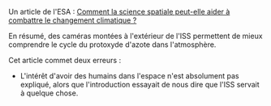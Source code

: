 
Un article de l'ESA : [Comment la science spatiale peut-elle aider à combattre le changement climatique ?](https://www.esa.int/Space_in_Member_States/France/Comment_la_science_spatiale_peut-elle_aider_a_combattre_le_changement_climatique)

En résumé, des caméras montées à l'extérieur de l'ISS permettent de mieux comprendre le cycle du protoxyde d'azote dans l'atmosphère.

Cet article commet deux erreurs :

- L'intérêt d'avoir des humains dans l'espace n'est absolument pas expliqué, alors que l'introduction essayait de nous dire que l'ISS servait à quelque chose.
